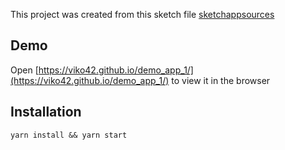 This project was created from this sketch file [sketchappsources](https://www.sketchappsources.com/free-source/4106-design-to-react-code-sketch-freebie-resource.html)

## Demo

Open [https://viko42.github.io/demo_app_1/](https://viko42.github.io/demo_app_1/) to view it in the browser

## Installation

```
yarn install && yarn start
```
